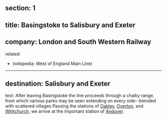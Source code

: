 ﻿section: 1
----
title: Basingstoke to Salisbury and Exeter
----
company: London and South Western Railway
----
related:
- (wikipedia: West of England Main Line)
----
destination: Salisbury and Exeter
----
text: After leaving Basingstoke the line proceeds through a chalky range, from which various parks may be seen extending on every side--blended with scattered villages Passing the stations of [Oakley](/stations/oakley), [Overton](/stations/overton), and [Whitchurch](/stations/whitchurch), we arrive at the important station of [Andover](/stations/andover).
